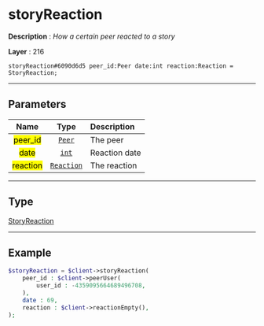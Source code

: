 # storyReaction

**Description** : *How a certain peer reacted to a story*

**Layer** : 216

```tl
storyReaction#6090d6d5 peer_id:Peer date:int reaction:Reaction = StoryReaction;
```

---

## Parameters

| Name | Type | Description |
| :---: | :---: | :--- |
| <mark>peer_id</mark> | [`Peer`](type/Peer) | The peer |
| <mark>date</mark> | [`int`](type/int) | Reaction date |
| <mark>reaction</mark> | [`Reaction`](type/Reaction) | The reaction |

---

## Type

[StoryReaction](type/StoryReaction)

---

## Example

```php
$storyReaction = $client->storyReaction(
	peer_id : $client->peerUser(
		user_id : -4359095664689496708,
	),
	date : 69,
	reaction : $client->reactionEmpty(),
);
```